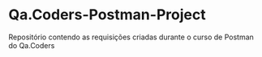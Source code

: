 # Qa.Coders-Postman-Project
Repositório contendo as requisições criadas durante o curso de Postman do Qa.Coders
